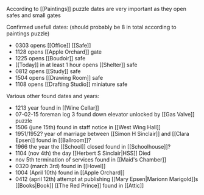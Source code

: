 According to [[Paintings]] puzzle dates are very important as they open safes and small gates

Confirmed usefull dates: (should probably be 8 in total according to paintings puzzle)
- 0303 opens [[Office]] [[Safe]]
- 1128 opens [[Apple Orchard]] gate
- 1225 opens [[Boudoir]] safe
- [[Today]] in at least 1 hour opens [[Shelter]] safe
- 0812 opens [[Study]] safe
- 1504 opens [[Drawing Room]] safe
- 1108 opens [[Drafting Studio]] miniature safe
 
Various other found dates and years:
- 1213 year found in [[Wine Cellar]]
- 07-02-15 foreman log 3 found down elevator unlocked by [[Gas Valve]] puzzle
- 1506 (june 15th) found in staff notice in [[West Wing Hall]]
- 1951/1952? year of marriage between [[Simon H Sinclair]] and [[Clara Epsen]] found in [[Ballroom]]? 
- 1966 the year the [[School]] closed found in [[Schoolhouse]]?
- 1104 (nov 4th) the day [[Herbert S Sinclair|HSS]] Died
- nov 5th termination of services found in [[Maid's Chamber]]
- 0320 (march 3rd) found in [[Hovel]]
- 1004 (April 10th) found in [[Apple Orchard]]
- 0412 (april 12th) attempt at publishing [[Mary Epsen|Marionn Marigold]]s [[Books|Book]] [[The Red Prince]] found in [[Attic]]